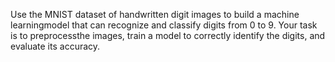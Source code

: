 Use the MNIST dataset of handwritten digit images to build a machine learningmodel that can recognize and classify digits from 0 to 9. Your task is to preprocessthe images, train a model to correctly identify the digits, and evaluate its accuracy.
